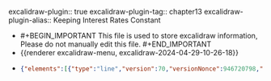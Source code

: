 excalidraw-plugin:: true
excalidraw-plugin-tag:: chapter13
excalidraw-plugin-alias:: Keeping Interest Rates Constant

- #+BEGIN_IMPORTANT
  This file is used to store excalidraw information, Please do not manually edit this file.
  #+END_IMPORTANT
- {{renderer excalidraw-menu, excalidraw-2024-04-29-10-26-18}}
- ```json
  {"elements":[{"type":"line","version":70,"versionNonce":946720798,"isDeleted":false,"id":"1EAA2JFVpotYvXEn0H_02","fillStyle":"solid","strokeWidth":2,"strokeStyle":"solid","roughness":1,"opacity":100,"angle":0,"x":454.78679027780885,"y":172.79113480980507,"strokeColor":"#1e1e1e","backgroundColor":"transparent","width":0,"height":440.9593963623047,"seed":331856130,"groupIds":[],"frameId":null,"roundness":{"type":2},"boundElements":[],"updated":1714379184918,"link":null,"locked":false,"startBinding":null,"endBinding":null,"lastCommittedPoint":null,"startArrowhead":null,"endArrowhead":null,"points":[[0,0],[0,440.9593963623047]]},{"type":"line","version":134,"versionNonce":1354374238,"isDeleted":false,"id":"QsPOwGJTsBXbwGk5NHZTg","fillStyle":"solid","strokeWidth":2,"strokeStyle":"solid","roughness":1,"opacity":100,"angle":0,"x":453.23918285593385,"y":615.1234559767972,"strokeColor":"#1e1e1e","backgroundColor":"transparent","width":542.4699401855469,"height":0,"seed":707610818,"groupIds":[],"frameId":null,"roundness":{"type":2},"boundElements":[],"updated":1714379184918,"link":null,"locked":false,"startBinding":null,"endBinding":null,"lastCommittedPoint":null,"startArrowhead":null,"endArrowhead":null,"points":[[0,0],[542.4699401855469,0]]},{"id":"Ac8JQajCfQ_leDaOUG7q7","type":"text","x":348,"y":179.00717735290527,"width":84.17991638183594,"height":50,"angle":0,"strokeColor":"#1e1e1e","backgroundColor":"transparent","fillStyle":"solid","strokeWidth":2,"strokeStyle":"solid","roughness":1,"opacity":100,"groupIds":[],"frameId":null,"roundness":null,"seed":411639006,"version":17,"versionNonce":1366877186,"isDeleted":false,"boundElements":null,"updated":1714379191804,"link":null,"locked":false,"text":"Interest\nRate, r","fontSize":20,"fontFamily":1,"textAlign":"left","verticalAlign":"top","baseline":42,"containerId":null,"originalText":"Interest\nRate, r","lineHeight":1.25},{"id":"fmGaTGpWUifjmPMYHzrDs","type":"text","x":965,"y":645.0071773529053,"width":90.419921875,"height":25,"angle":0,"strokeColor":"#1e1e1e","backgroundColor":"transparent","fillStyle":"solid","strokeWidth":2,"strokeStyle":"solid","roughness":1,"opacity":100,"groupIds":[],"frameId":null,"roundness":null,"seed":595364674,"version":10,"versionNonce":1853872158,"isDeleted":false,"boundElements":null,"updated":1714379198004,"link":null,"locked":false,"text":"Income, Y","fontSize":20,"fontFamily":1,"textAlign":"left","verticalAlign":"top","baseline":17,"containerId":null,"originalText":"Income, Y","lineHeight":1.25},{"id":"v-jICMfBeK0tixYqNJ8M6","type":"text","x":491.3268127441406,"y":627.749792098999,"width":15.739990234375,"height":25,"angle":0,"strokeColor":"#1e1e1e","backgroundColor":"transparent","fillStyle":"solid","strokeWidth":2,"strokeStyle":"solid","roughness":1,"opacity":100,"groupIds":[],"frameId":null,"roundness":null,"seed":343418078,"version":49,"versionNonce":1677434178,"isDeleted":false,"boundElements":null,"updated":1714379367708,"link":null,"locked":false,"text":"Y1","fontSize":20,"fontFamily":1,"textAlign":"left","verticalAlign":"top","baseline":17,"containerId":null,"originalText":"Y1","lineHeight":1.25},{"id":"fq0A7M7AZqN6v4KPfkR11","type":"text","x":615.3466186523438,"y":632.5782222747803,"width":24.559982299804688,"height":25,"angle":0,"strokeColor":"#1e1e1e","backgroundColor":"transparent","fillStyle":"solid","strokeWidth":2,"strokeStyle":"solid","roughness":1,"opacity":100,"groupIds":[],"frameId":null,"roundness":null,"seed":187652638,"version":63,"versionNonce":598104514,"isDeleted":false,"boundElements":null,"updated":1714379369447,"link":null,"locked":false,"text":"Y2","fontSize":20,"fontFamily":1,"textAlign":"left","verticalAlign":"top","baseline":17,"containerId":null,"originalText":"Y2","lineHeight":1.25},{"id":"f3Dv7fwjxOamu_afBu6Xb","type":"line","x":489.1466369628906,"y":264.518590927124,"width":335.4800720214844,"height":321.0262451171875,"angle":0,"strokeColor":"#1971c2","backgroundColor":"transparent","fillStyle":"solid","strokeWidth":2,"strokeStyle":"solid","roughness":1,"opacity":100,"groupIds":[],"frameId":null,"roundness":{"type":2},"seed":984731778,"version":94,"versionNonce":200984478,"isDeleted":false,"boundElements":null,"updated":1714379219312,"link":null,"locked":false,"points":[[0,0],[335.4800720214844,321.0262451171875]],"lastCommittedPoint":null,"startBinding":null,"endBinding":null,"startArrowhead":null,"endArrowhead":null},{"id":"u1mX7MklrgNTbNwlSoHDF","type":"text","x":853,"y":574.0071773529053,"width":23.059982299804688,"height":25,"angle":0,"strokeColor":"#1971c2","backgroundColor":"transparent","fillStyle":"solid","strokeWidth":2,"strokeStyle":"solid","roughness":1,"opacity":100,"groupIds":[],"frameId":null,"roundness":null,"seed":1367865374,"version":3,"versionNonce":1764087874,"isDeleted":false,"boundElements":null,"updated":1714379222014,"link":null,"locked":false,"text":"IS","fontSize":20,"fontFamily":1,"textAlign":"left","verticalAlign":"top","baseline":17,"containerId":null,"originalText":"IS","lineHeight":1.25},{"id":"VQAS9ROASgUVNslEgV57F","type":"line","x":573.5872192382812,"y":219.63577842712402,"width":311.89752197265625,"height":299.7259521484375,"angle":0,"strokeColor":"#1971c2","backgroundColor":"transparent","fillStyle":"solid","strokeWidth":2,"strokeStyle":"dashed","roughness":1,"opacity":100,"groupIds":[],"frameId":null,"roundness":{"type":2},"seed":505032642,"version":102,"versionNonce":1148821086,"isDeleted":false,"boundElements":null,"updated":1714379237805,"link":null,"locked":false,"points":[[0,0],[311.89752197265625,299.7259521484375]],"lastCommittedPoint":null,"startBinding":null,"endBinding":null,"startArrowhead":null,"endArrowhead":null},{"id":"NnmIvW6dpDeLiXINOyOW8","type":"text","x":907,"y":518.0071773529053,"width":28.379974365234375,"height":25,"angle":0,"strokeColor":"#1971c2","backgroundColor":"transparent","fillStyle":"solid","strokeWidth":2,"strokeStyle":"dashed","roughness":1,"opacity":100,"groupIds":[],"frameId":null,"roundness":null,"seed":533733086,"version":6,"versionNonce":1320568002,"isDeleted":false,"boundElements":null,"updated":1714379289398,"link":null,"locked":false,"text":"IS'","fontSize":20,"fontFamily":1,"textAlign":"left","verticalAlign":"top","baseline":17,"containerId":null,"originalText":"IS'","lineHeight":1.25},{"id":"JTcF8Wpt2UDWq8BKV2hSL","type":"line","x":517.2935180664062,"y":558.158727645874,"width":183.33489990234375,"height":357.5410919189453,"angle":0,"strokeColor":"#f08c00","backgroundColor":"transparent","fillStyle":"solid","strokeWidth":2,"strokeStyle":"solid","roughness":1,"opacity":100,"groupIds":[],"frameId":null,"roundness":{"type":2},"seed":1255767106,"version":176,"versionNonce":659065950,"isDeleted":false,"boundElements":null,"updated":1714379304737,"link":null,"locked":false,"points":[[0,0],[183.33489990234375,-357.5410919189453]],"lastCommittedPoint":null,"startBinding":null,"endBinding":null,"startArrowhead":null,"endArrowhead":null},{"id":"E79BFmATZdyZjg5agcdLp","type":"text","x":722,"y":181.00717735290527,"width":27.29998779296875,"height":25,"angle":0,"strokeColor":"#f08c00","backgroundColor":"transparent","fillStyle":"solid","strokeWidth":2,"strokeStyle":"solid","roughness":1,"opacity":100,"groupIds":[],"frameId":null,"roundness":null,"seed":305892574,"version":3,"versionNonce":2101747586,"isDeleted":false,"boundElements":null,"updated":1714379308429,"link":null,"locked":false,"text":"LM","fontSize":20,"fontFamily":1,"textAlign":"left","verticalAlign":"top","baseline":17,"containerId":null,"originalText":"LM","lineHeight":1.25},{"type":"line","version":429,"versionNonce":1426840706,"isDeleted":false,"id":"-gtmVYs3O2r7G3xxMXuc0","fillStyle":"solid","strokeWidth":2,"strokeStyle":"dashed","roughness":1,"opacity":100,"angle":0,"x":624.7732593254977,"y":588.1401761151851,"strokeColor":"#f08c00","backgroundColor":"transparent","width":183.33489990234375,"height":357.5410919189453,"seed":381253314,"groupIds":[],"frameId":null,"roundness":{"type":2},"boundElements":[],"updated":1714379353565,"link":null,"locked":false,"startBinding":null,"endBinding":null,"lastCommittedPoint":null,"startArrowhead":null,"endArrowhead":null,"points":[[0,0],[183.33489990234375,-357.5410919189453]]},{"id":"oDM2KA51oLz5SzyfNUiy4","type":"line","x":457.9569091796875,"y":376.345251083374,"width":294.40087890625,"height":0,"angle":0,"strokeColor":"#1e1e1e","backgroundColor":"transparent","fillStyle":"solid","strokeWidth":2,"strokeStyle":"dotted","roughness":1,"opacity":100,"groupIds":[],"frameId":null,"roundness":{"type":2},"seed":196053442,"version":74,"versionNonce":1593582594,"isDeleted":false,"boundElements":null,"updated":1714379357760,"link":null,"locked":false,"points":[[0,0],[294.40087890625,0]],"lastCommittedPoint":null,"startBinding":null,"endBinding":null,"startArrowhead":null,"endArrowhead":null},{"id":"lo6vfhzJ_dDoBxHPe37tt","type":"text","x":364.4785461425781,"y":367.9642696380615,"width":69.19992065429688,"height":25,"angle":0,"strokeColor":"#1e1e1e","backgroundColor":"transparent","fillStyle":"solid","strokeWidth":2,"strokeStyle":"dotted","roughness":1,"opacity":100,"groupIds":[],"frameId":null,"roundness":null,"seed":404786050,"version":12,"versionNonce":528431170,"isDeleted":false,"boundElements":null,"updated":1714379365454,"link":null,"locked":false,"text":"r1 = r2","fontSize":20,"fontFamily":1,"textAlign":"left","verticalAlign":"top","baseline":17,"containerId":null,"originalText":"r1 = r2","lineHeight":1.25},{"id":"N7sskSGxlXdtx4S9_iFn6","type":"text","x":899,"y":185.00717735290527,"width":9.999984741210938,"height":25,"angle":0,"strokeColor":"#1e1e1e","backgroundColor":"transparent","fillStyle":"solid","strokeWidth":2,"strokeStyle":"dotted","roughness":1,"opacity":100,"groupIds":[],"frameId":null,"roundness":null,"seed":802282462,"version":2,"versionNonce":760675422,"isDeleted":true,"boundElements":null,"updated":1714379371664,"link":null,"locked":false,"text":"","fontSize":20,"fontFamily":1,"textAlign":"left","verticalAlign":"top","baseline":17,"containerId":null,"originalText":"","lineHeight":1.25},{"id":"cOLvHRFc-B2FXkQiUohYQ","type":"text","x":820,"y":225.00717735290527,"width":32.61997985839844,"height":25,"angle":0,"strokeColor":"#f08c00","backgroundColor":"transparent","fillStyle":"solid","strokeWidth":2,"strokeStyle":"dotted","roughness":1,"opacity":100,"groupIds":[],"frameId":null,"roundness":null,"seed":1046257730,"version":5,"versionNonce":1534172638,"isDeleted":false,"boundElements":null,"updated":1714379375173,"link":null,"locked":false,"text":"LM'","fontSize":20,"fontFamily":1,"textAlign":"left","verticalAlign":"top","baseline":17,"containerId":null,"originalText":"LM'","lineHeight":1.25},{"id":"MJ3HFLHmaOzwZVw95XeL_","type":"text","x":888.9769287109375,"y":299.5764217376709,"width":397.1395263671875,"height":75,"angle":0,"strokeColor":"#1e1e1e","backgroundColor":"transparent","fillStyle":"solid","strokeWidth":2,"strokeStyle":"dotted","roughness":1,"opacity":100,"groupIds":[],"frameId":null,"roundness":null,"seed":576839298,"version":205,"versionNonce":1229964034,"isDeleted":false,"boundElements":null,"updated":1714379418215,"link":null,"locked":false,"text":"After increasing government spending,\nif we wanted to keep the same interest\nrates, we would have to increase M.","fontSize":20,"fontFamily":1,"textAlign":"left","verticalAlign":"top","baseline":67,"containerId":null,"originalText":"After increasing government spending,\nif we wanted to keep the same interest\nrates, we would have to increase M.","lineHeight":1.25}],"files":{},"appState":{"gridSize":null,"viewBackgroundColor":"#ffffff","zoom":{"value":1},"offsetTop":19.992822647094727,"offsetLeft":0,"scrollX":0,"scrollY":0,"viewModeEnabled":false,"zenModeEnabled":false}}
  ```